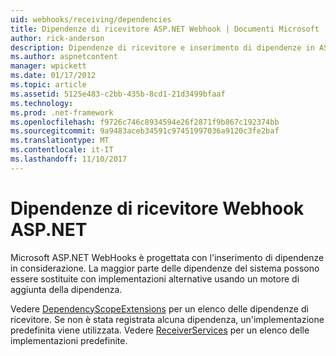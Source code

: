 ```yaml
---
uid: webhooks/receiving/dependencies
title: Dipendenze di ricevitore ASP.NET Webhook | Documenti Microsoft
author: rick-anderson
description: Dipendenze di ricevitore e inserimento di dipendenze in ASP.NET Webhook.
ms.author: aspnetcontent
manager: wpickett
ms.date: 01/17/2012
ms.topic: article
ms.assetid: 5125e483-c2bb-435b-8cd1-21d3499bfaaf
ms.technology: 
ms.prod: .net-framework
ms.openlocfilehash: f9726c746c8934594e26f2871f9b867c192374bb
ms.sourcegitcommit: 9a9483aceb34591c97451997036a9120c3fe2baf
ms.translationtype: MT
ms.contentlocale: it-IT
ms.lasthandoff: 11/10/2017
---
```

# <a name="aspnet-webhooks-receiver-dependencies"></a>Dipendenze di ricevitore Webhook ASP.NET

Microsoft ASP.NET WebHooks è progettata con l'inserimento di dipendenze in considerazione. La maggior parte delle dipendenze del sistema possono essere sostituite con implementazioni alternative usando un motore di aggiunta della dipendenza.

Vedere [DependencyScopeExtensions](https://github.com/aspnet/WebHooks/blob/master/src/Microsoft.AspNet.WebHooks.Receivers/Extensions/DependencyScopeExtensions.cs) per un elenco delle dipendenze di ricevitore. Se non è stata registrata alcuna dipendenza, un'implementazione predefinita viene utilizzata. Vedere [ReceiverServices](https://github.com/aspnet/WebHooks/blob/master/src/Microsoft.AspNet.WebHooks.Receivers/Services/ReceiverServices.cs) per un elenco delle implementazioni predefinite.
